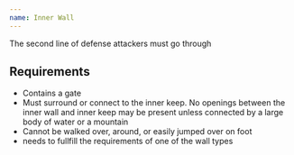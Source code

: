 ```yaml
---
name: Inner Wall
---
```

The second line of defense attackers must go through

## Requirements
- Contains a gate
- Must surround or connect to the inner keep. No openings between the inner wall and inner keep may be present unless connected by a large body of water or a mountain
- Cannot be walked over, around, or easily jumped over on foot
- needs to fullfill the requirements of one of the wall types
